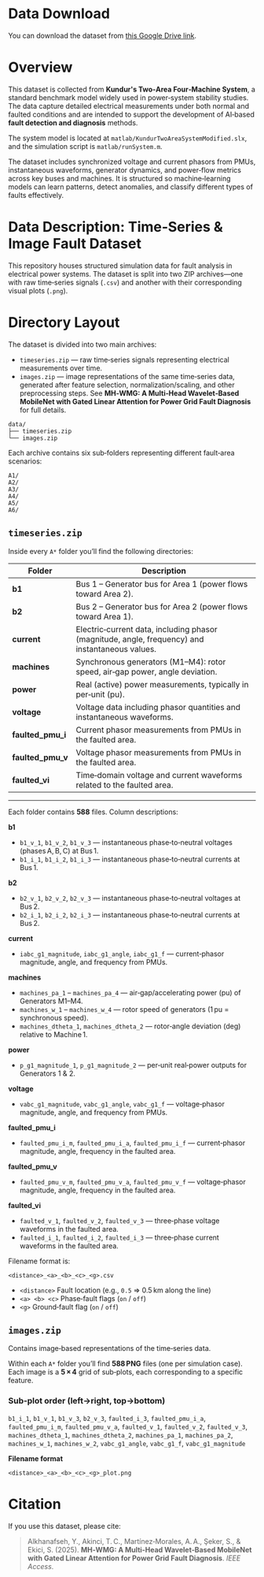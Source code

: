 
# Data Download
You can download the dataset from [this Google Drive link](https://drive.google.com/drive/folders/1e8Mu5sXwcl6p58eFTiBXgmLM3Pa50myw?usp=drive_link).

# Overview

This dataset is collected from **Kundur's Two‑Area Four‑Machine System**, a standard benchmark model widely used in power‑system stability studies. The data capture detailed electrical measurements under both normal and faulted conditions and are intended to support the development of AI‑based **fault detection and diagnosis** methods.

The system model is located at `matlab/KundurTwoAreaSystemModified.slx`, and the simulation script is `matlab/runSystem.m`.

The dataset includes synchronized voltage and current phasors from PMUs, instantaneous waveforms, generator dynamics, and power‑flow metrics across key buses and machines. It is structured so machine‑learning models can learn patterns, detect anomalies, and classify different types of faults effectively.

# Data Description: Time‑Series & Image Fault Dataset
This repository houses structured simulation data for fault analysis in electrical power systems. The dataset is split into two ZIP archives—one with raw time‑series signals (`.csv`) and another with their corresponding visual plots (`.png`).

# Directory Layout
The dataset is divided into two main archives:

- `timeseries.zip` — raw time‑series signals representing electrical measurements over time.
- `images.zip` — image representations of the same time‑series data, generated after feature selection, normalization/scaling, and other preprocessing steps. See **MH‑WMG: A Multi‑Head Wavelet‑Based MobileNet with Gated Linear Attention for Power Grid Fault Diagnosis** for full details.

```text
data/
├── timeseries.zip
└── images.zip
```

Each archive contains six sub‑folders representing different fault‑area scenarios:

```text
A1/
A2/
A3/
A4/
A5/
A6/
```

## `timeseries.zip`
Inside every `A*` folder you’ll find the following directories:

| Folder | Description |
|--------|-------------|
| **b1** | Bus 1 – Generator bus for Area 1 (power flows toward Area 2). |
| **b2** | Bus 2 – Generator bus for Area 2 (power flows toward Area 1). |
| **current** | Electric‑current data, including phasor (magnitude, angle, frequency) and instantaneous values. |
| **machines** | Synchronous generators (M1–M4): rotor speed, air‑gap power, angle deviation. |
| **power** | Real (active) power measurements, typically in per‑unit (pu). |
| **voltage** | Voltage data including phasor quantities and instantaneous waveforms. |
| **faulted_pmu_i** | Current phasor measurements from PMUs in the faulted area. |
| **faulted_pmu_v** | Voltage phasor measurements from PMUs in the faulted area. |
| **faulted_vi** | Time‑domain voltage and current waveforms related to the faulted area. |

---

Each folder contains **588** files. Column descriptions:

**b1**

- `b1_v_1`, `b1_v_2`, `b1_v_3` — instantaneous phase‑to‑neutral voltages (phases A, B, C) at Bus 1.  
- `b1_i_1`, `b1_i_2`, `b1_i_3` — instantaneous phase‑to‑neutral currents at Bus 1.

**b2**

- `b2_v_1`, `b2_v_2`, `b2_v_3` — instantaneous phase‑to‑neutral voltages at Bus 2.  
- `b2_i_1`, `b2_i_2`, `b2_i_3` — instantaneous phase‑to‑neutral currents at Bus 2.

**current**

- `iabc_g1_magnitude`, `iabc_g1_angle`, `iabc_g1_f` — current‑phasor magnitude, angle, and frequency from PMUs.

**machines**

- `machines_pa_1` – `machines_pa_4` — air‑gap/accelerating power (pu) of Generators M1–M4.  
- `machines_w_1` – `machines_w_4` — rotor speed of generators (1 pu = synchronous speed).  
- `machines_dtheta_1`, `machines_dtheta_2` — rotor‑angle deviation (deg) relative to Machine 1.

**power**

- `p_g1_magnitude_1`, `p_g1_magnitude_2` — per‑unit real‑power outputs for Generators 1 & 2.

**voltage**

- `vabc_g1_magnitude`, `vabc_g1_angle`, `vabc_g1_f` — voltage‑phasor magnitude, angle, and frequency from PMUs.

**faulted_pmu_i**

- `faulted_pmu_i_m`, `faulted_pmu_i_a`, `faulted_pmu_i_f` — current‑phasor magnitude, angle, frequency in the faulted area.

**faulted_pmu_v**

- `faulted_pmu_v_m`, `faulted_pmu_v_a`, `faulted_pmu_v_f` — voltage‑phasor magnitude, angle, frequency in the faulted area.

**faulted_vi**

- `faulted_v_1`, `faulted_v_2`, `faulted_v_3` — three‑phase voltage waveforms in the faulted area.  
- `faulted_i_1`, `faulted_i_2`, `faulted_i_3` — three‑phase current waveforms in the faulted area.


Filename format is:

```
<distance>_<a>_<b>_<c>_<g>.csv
```

- `<distance>`  Fault location (e.g., `0.5` ⇒ 0.5 km along the line)  
- `<a> <b> <c>` Phase‑fault flags (`on` / `off`)  
- `<g>`         Ground‑fault flag (`on` / `off`)

## `images.zip`
Contains image‑based representations of the time‑series data.

Within each `A*` folder you’ll find **588 PNG** files (one per simulation case). Each image is a **5 × 4** grid of sub‑plots, each corresponding to a specific feature.

### Sub‑plot order (left→right, top→bottom)
`b1_i_1`, `b1_v_1`, `b1_v_3`, `b2_v_3`,
`faulted_i_3`, `faulted_pmu_i_a`, `faulted_pmu_i_m`, `faulted_pmu_v_a`,
`faulted_v_1`, `faulted_v_2`, `faulted_v_3`, `machines_dtheta_1`,
`machines_dtheta_2`, `machines_pa_1`, `machines_pa_2`, `machines_w_1`, 
`machines_w_2`, `vabc_g1_angle`, `vabc_g1_f`, `vabc_g1_magnitude`

**Filename format**

```
<distance>_<a>_<b>_<c>_<g>_plot.png
```

# Citation
If you use this dataset, please cite:

> Alkhanafseh, Y., Akinci, T. C., Martínez‑Morales, A. A., Şeker, S., & Ekici, S. (2025). **MH‑WMG: A Multi‑Head Wavelet‑Based MobileNet with Gated Linear Attention for Power Grid Fault Diagnosis**. *IEEE Access*.
